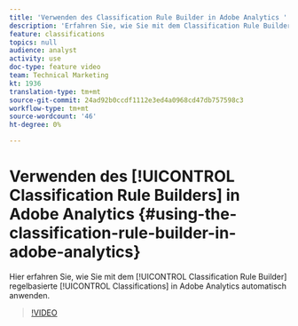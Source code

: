 ```yaml
---
title: 'Verwenden des Classification Rule Builder in Adobe Analytics '
description: 'Erfahren Sie, wie Sie mit dem Classification Rule Builder regelbasierte Classifications in Adobe Analytics automatisch anwenden. '
feature: classifications
topics: null
audience: analyst
activity: use
doc-type: feature video
team: Technical Marketing
kt: 1936
translation-type: tm+mt
source-git-commit: 24ad92b0ccdf1112e3ed4a0968cd47db757598c3
workflow-type: tm+mt
source-wordcount: '46'
ht-degree: 0%

---
```



# Verwenden des [!UICONTROL Classification Rule Builders] in Adobe Analytics {#using-the-classification-rule-builder-in-adobe-analytics}

Hier erfahren Sie, wie Sie mit dem [!UICONTROL Classification Rule Builder] regelbasierte [!UICONTROL Classifications] in Adobe Analytics automatisch anwenden.

>[!VIDEO](https://video.tv.adobe.com/v/25884?quality=12)
